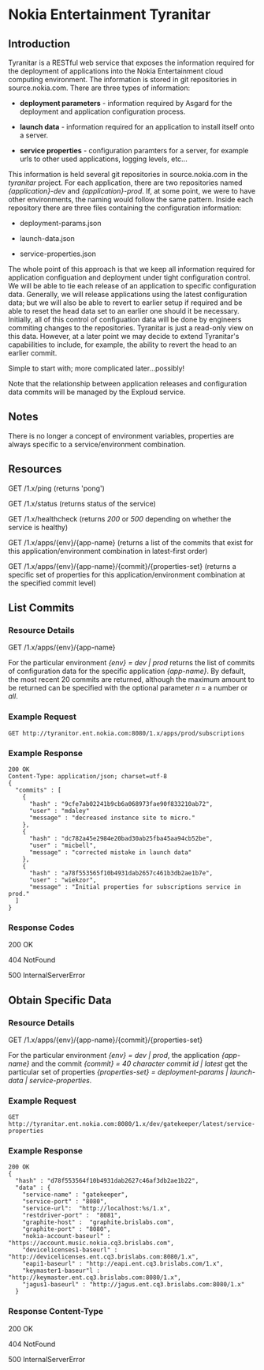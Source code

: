 # Nokia Entertainment Tyranitar

## Introduction

Tyranitar is a RESTful web service that exposes the information
required for the deployment of applications into the Nokia
Entertainment cloud computing environment. The information is
stored in git repositories in source.nokia.com. There are three
types of information:

* **deployment parameters** - information required by Asgard for the
deployment and application configuration process.

* **launch data** - information required for an application to
install itself onto a server.

* **service properties** - configuration paramters for a server, for
example urls to other used applications, logging levels, etc...

This information is held several git repositories in source.nokia.com
in the _tyranitar_ project. For each application, there are two
repositories named _{application}-dev_ and _{application}-prod_. If,
at some point, we were to have other environments, the naming would
follow the same pattern. Inside each repository there are three files
containing the configuration information:

* deployment-params.json

* launch-data.json

* service-properties.json

The whole point of this approach is that we keep all information
required for application configuation and deployment under tight
configuration control. We will be able to tie each release of
an application to specific configuration data. Generally, we will
release applications using the latest configuration data; but we
will also be able to revert to earlier setup if required and be
able to reset the head data set to an earlier one should it be
necessary. Initially, all of this control of configuation data
will be done by engineers commiting changes to the repositories.
Tyranitar is just a read-only view on this data. However, at a later
point we may decide to extend Tyranitar's capabiilities to include,
for example, the ability to revert the head to an earlier commit.

Simple to start with; more complicated later...possibly!

Note that the relationship between application releases and
configuration data commits will be managed by the Exploud
service.

## Notes

There is no longer a concept of environment variables, properties
are always specific to a service/environment combination.

## Resources

GET /1.x/ping (returns 'pong')

GET /1.x/status (returns status of the service)

GET /1.x/healthcheck (returns _200_ or _500_ depending on whether the service is healthy)

GET /1.x/apps/{env}/{app-name} (returns a list of the commits that exist for this
application/environment combination in latest-first order)

GET /1.x/apps/{env}/{app-name}/{commit}/{properties-set} (returns a specific set of
properties for this application/environment combination at the specified commit level)

## List Commits

### Resource Details

GET /1.x/apps/{env}/{app-name}

For the particular environment _{env} = dev | prod_ returns the list of commits of
configuration data for the specific application _{app-name}_. By default, the most
recent 20 commits are returned, although the maximum amount to be returned can be
specified with the optional parameter _n_ = a number or _all_.

### Example Request

    GET http://tyranitor.ent.nokia.com:8080/1.x/apps/prod/subscriptions

### Example Response

    200 OK
    Content-Type: application/json; charset=utf-8
    {
      "commits" : [
        {
          "hash" : "9cfe7ab02241b9cb6a068973fae90f833210ab72",
          "user" : "mdaley"
          "message" : "decreased instance site to micro."
        },
        {
          "hash" : "dc782a45e2984e20bad30ab25fba45aa94cb52be",
          "user" : "micbell",
          "message" : "corrected mistake in launch data"
        },
        {
          "hash" : "a78f553565f10b4931dab2657c461b3db2ae1b7e",
          "user" : "wiekzor",
          "message" : "Initial properties for subscriptions service in prod."
      ]
    }


### Response Codes

200 OK

404 NotFound

500 InternalServerError

## Obtain Specific Data

### Resource Details

GET /1.x/apps/{env}/{app-name}/{commit}/{properties-set}

For the particular environment _{env} = dev | prod_, the application _{app-name}_
and the commit _{commit} = 40 character commit id | latest_ get the particular set of properties _{properties-set} =
deployment-params | launch-data | service-properties_.

### Example Request

    GET http://tyranitar.ent.nokia.com:8080/1.x/dev/gatekeeper/latest/service-properties

### Example Response

    200 OK
    {
      "hash" : "d78f553564f10b4931dab2627c46af3db2ae1b22",
      "data" : {
        "service-name" : "gatekeeper",
        "service-port" : "8080",
        "service-url":  "http://localhost:%s/1.x",
        "restdriver-port" :  "8081",
        "graphite-host" :  "graphite.brislabs.com",
        "graphite-port" : "8080",
        "nokia-account-baseurl" : "https://account.music.nokia.cq3.brislabs.com",
        "devicelicenses1-baseurl" : "http://devicelicenses.ent.cq3.brislabs.com:8080/1.x",
        "eapi1-baseurl" : "http://eapi.ent.cq3.brislabs.com/1.x",
        "keymaster1-baseur"l : "http://keymaster.ent.cq3.brislabs.com:8080/1.x",
        "jagus1-baseurl" : "http://jagus.ent.cq3.brislabs.com:8080/1.x"
      }

  ### Response Content-Type

  200 OK

  404 NotFound

  500 InternalServerError
